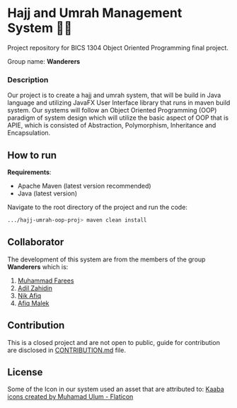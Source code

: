 # Hajj and Umrah Management System 🕌🕋

Project repository for BICS 1304 Object Oriented Programming final project.

Group name: **Wanderers**
### Description
Our project is to create a hajj and umrah system, that will be build in Java language and utilizing JavaFX User Interface library that runs in maven build system. Our systems will follow an Object Oriented Programming (OOP) paradigm of system design which will utilize the basic aspect of OOP that is APIE, which is consisted of Abstraction, Polymorphism, Inheritance and Encapsulation.

## How to run 

**Requirements**: 
- Apache Maven (latest version recommended)
- Java (latest version)

Navigate to the root directory of the project and run the code:

```bash
.../hajj-umrah-oop-proj> maven clean install
```



## Collaborator 
The development of this system are from the members of the group **Wanderers** which is: 

1. [Muhammad Farees](https://github.com/fareesafandi)
2. [Adil Zahidin](https://github.com/adilzahidin)
3. [Nik Afiq](https://github.com/NikaaAfiq)
4. [Afiq Malek](https://github.com/afqmlk)

## Contribution 

This is a closed project and are not open to public, guide for contribution are disclosed in [CONTRIBUTION.md](https://github.com/fareesafandi/hajj-umrah-OOP-Project/blob/main/docs/CONTRIBUTION.md) file.

## License

Some of the Icon in our system used an asset that are attributed to: 
<a href="https://www.flaticon.com/free-icons/kaaba" title="kaaba icons">Kaaba icons created by Muhamad Ulum - Flaticon</a>

